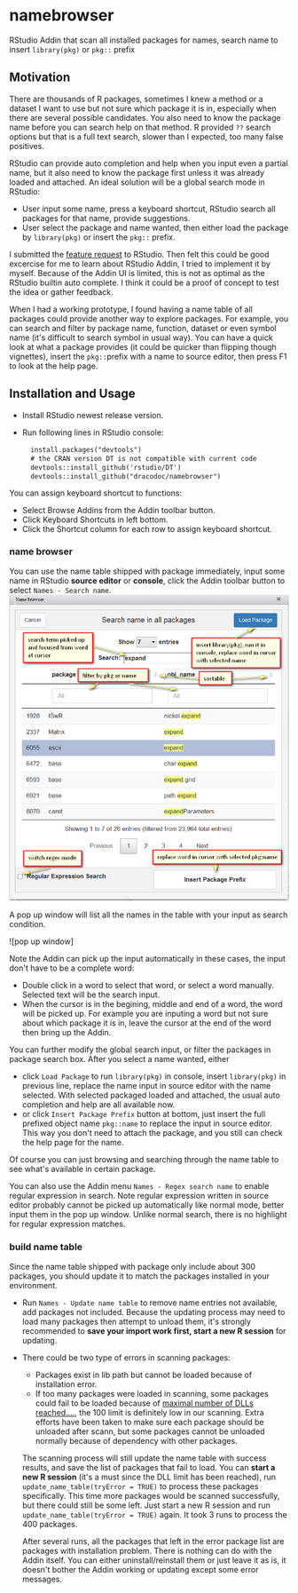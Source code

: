 # namebrowser
RStudio Addin that scan all installed packages for names, search name to insert `library(pkg)` or `pkg::` prefix

## Motivation
There are thousands of R packages, sometimes I knew a method or a dataset I want to use but not sure which package it is in, especially when there are several possible candidates. You also need to know the package name before you can search help on that method. R provided `??` search options but that is a full text search, slower than I expected, too many false positives.

RStudio can provide auto completion and help when you input even a partial name, but it also need to know the package first unless it was already loaded and attached. An ideal solution will be a global search mode in RStudio:
  
  - User input some name, press a keyboard shortcut, RStudio search all packages for that name, provide suggestions.
  - User select the package and name wanted, then either load the package by `library(pkg)` or insert the `pkg::` prefix.
  
I submitted the [feature request](https://support.rstudio.com/hc/en-us/community/posts/212206388-automatically-load-packages-like-the-auto-import-in-IntelliJ-IDEA) to RStudio. Then felt this could be good excercise for me to learn about RStudio Addin, I tried to implement it by myself. Because of the Addin UI is limited, this is not as optimal as the RStudio builtin auto complete. I think it could be a proof of concept to test the idea or gather feedback.  
  
When I had a working prototype, I found having a name table of all packages could provide another way to explore packages. For example, you can search and filter by package name, function, dataset or even symbol name (it's difficult to search symbol in usual way). You can have a quick look at what a package provides (it could be quicker than flipping though vignettes), insert the `pkg::`prefix with a name to source editor, then press F1 to look at the help page.

## Installation and Usage

- Install RStudio newest release version.
- Run following lines in RStudio console:

        install.packages("devtools") 
        # the CRAN version DT is not compatible with current code
        devtools::install_github('rstudio/DT')
        devtools::install_github("dracodoc/namebrowser")

You can assign keyboard shortcut to functions:

- Select Browse Addins from the Addin toolbar button.
- Click Keyboard Shortcuts in left bottom.
- Click the Shortcut column for each row to assign keyboard shortcut.

### name browser

You can use the name table shipped with package immediately, input some name in RStudio **source editor** or **console**, click the Addin toolbar button to select `Names - Search name`. 
![addin toolbar](/inst/screenshot/browser.png)

A pop up window will list all the names in the table with your input as search condition.

![pop up window]

Note the Addin can pick up the input automatically in these cases, the input don't have to be a complete word:
- Double click in a word to select that word, or select a word manually. Selected text will be the search input.
- When the cursor is in the begining, middle and end of a word, the word will be picked up. For example you are inputing a word but not sure about which package it is in, leave the cursor at the end of the word then bring up the Addin.

You can further modify the global search input, or filter the packages in package search box. After you select a name wanted, either 
- click `Load Package` to run `library(pkg)` in console, insert `library(pkg)` in previous line, replace the name input in source editor with the name selected. With selected packaged loaded and attached, the usual auto completion and help are all available now.
- or click `Insert Package Prefix` button at bottom, just insert the full prefixed object name `pkg::name` to replace the input in source editor. This way you don't need to attach the package, and you still can check the help page for the name.

Of course you can just browsing and searching through the name table to see what's available in certain package.

You can also use the Addin menu `Names - Regex search name` to enable regular expression in search. Note regular expression written in source editor probably cannot be picked up automatically like normal mode, better input them in the pop up window. Unlike normal search, there is no highlight for regular expression matches.

### build name table

Since the name table shipped with package only include about 300 packages, you should update it to match the packages installed in your environment. 
- Run `Names - Update name table` to remove name entries not available, add packages not included. Because the updating process may need to load many packages then attempt to unload them, it's strongly recommended to **save your import work first, start a new R session** for updating.
- There could be two type of errors in scanning packages:
  * Packages exist in lib path but cannot be loaded because of installation error. 
  * If too many packages were loaded in scanning, some packages could fail to be loaded because of [maximal number of DLLs reached....](http://stackoverflow.com/questions/24832030/exceeded-maximum-number-of-dlls-in-r), the 100 limit is definitely low in our scanning. Extra efforts have been taken to make sure each package should be unloaded after scann, but some packages cannot be unloaded normally because of dependency with other packages.
  
  The scanning process will still update the name table with success results, and save the list of packages that fail to load. You can **start a new R session** (it's a must since the DLL limit has been reached), run `update_name_table(tryError = TRUE)` to process these packages specifically. This time more packages would be scanned successfully, but there could still be some left. Just start a new R session and run `update_name_table(tryError = TRUE)` again. It took 3 runs to process the 400 packages.
    
  After several runs, all the packages that left in the error package list are packages with installation problem. There is nothing can do with the Addin itself. You can either uninstall/reinstall them or just leave it as is, it doesn't bother the Addin working or updating except some error messages.


 
  
  
  
